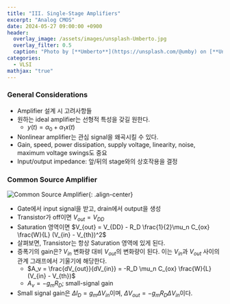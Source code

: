 ```yaml
---
title: "III. Single-Stage Amplifiers"
excerpt: "Analog CMOS"
date: 2024-05-27 09:00:00 +0900
header:
  overlay_image: /assets/images/unsplash-Umberto.jpg
  overlay_filter: 0.5
  caption: "Photo by [**Umberto**](https://unsplash.com/@umby) on [**Unsplash**](https://unsplash.com/)"
categories:
  - VLSI
mathjax: "true"
---
```


### General Considerations

- Amplifier 설계 시 고려사항들
- 원하는 ideal amplifier는 선형적 특성을 갖길 원한다.
  - $y(t) = \alpha_0 + \alpha_1 x(t)$
- Nonlinear amplifier는 관심 signal을 왜곡시킬 수 있다.
- Gain, speed, power dissipation, supply voltage, linearity, noise, maximum voltage swings도 중요
- Input/output impedance: 앞/뒤의 stage와의 상호작용을 결정

### Common Source Amplifier

![Common Source Amplifier]({{base.siteurl}}/assets/images/2024-05-27-common-source.drawio.svg){: .align-center}

- Gate에서 input signal을 받고, drain에서 output을 생성
- Transistor가 off이면 $V_{out} = V_{DD}$
- Saturation 영역이면 $V_{out} = V_{DD} - R_D \frac{1}{2}\mu_n C_{ox} \frac{W}{L} (V_{in} - V_{th})^2$
- 살펴보면, Transistor는 항상 Saturation 영역에 있게 된다.
- 증폭기의 gain은? $V_{in}$ 변화량 대비 $V_{out}$의 변화량이 된다. 이는 $V_{in}$과 $V_{out}$ 사이의 관계 그래프에서 기울기에 해당한다. 
  - $A_v = \frac{dV_{out}}{dV_{in}} = -R_D \mu_n C_{ox} \frac{W}{L} (V_{in} - V_{th})$
  - $A_v = -g_m R_D$; small-signal gain
- Small signal gain은 $\Delta I_D = g_m \Delta V_{in}$이며, $\Delta V_{out} = -g_m R_D \Delta V_{in}$이다.
